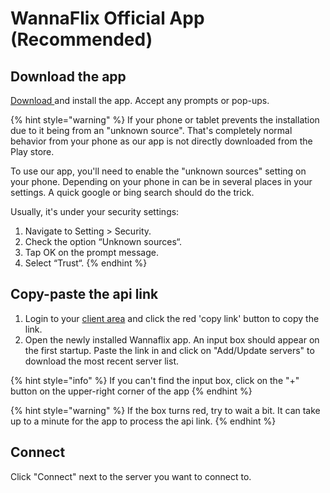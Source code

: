 # WannaFlix Official App \(Recommended\)

## Download the app

[Download ](https://wannaflix.com/dl.php?type=d&id=11)and install the app. Accept any prompts or pop-ups. 

{% hint style="warning" %}
If your phone or tablet prevents the installation due to it being from an "unknown source". That's completely normal behavior from your phone as our app is not directly downloaded from the Play store. 

To use our app, you'll need to enable the "unknown sources" setting on your phone. Depending on your phone in can be in several places in your settings. A quick google or bing search should do the trick. 

Usually, it's under your security settings:

1. Navigate to Setting &gt; Security.
2. Check the option “Unknown sources“.
3. Tap OK on the prompt message.
4. Select “Trust“.
{% endhint %}

## Copy-paste the api link

1. Login to your [client area](https://wannaflix.com/clientarea.php) and click the red 'copy link' button to copy the link. 
2. Open the newly installed Wannaflix app. An input box should appear on the first startup. Paste the link in and click on "Add/Update servers" to download the most recent server list.

{% hint style="info" %}
If you can't find the input box, click on the "+" button on the upper-right corner of the app
{% endhint %}

{% hint style="warning" %}
If the box turns red, try to wait a bit. It can take up to a minute for the app to process the api link.
{% endhint %}

## Connect

Click "Connect" next to the server you want to connect to.


